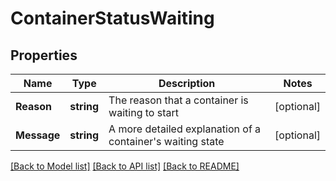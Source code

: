 # ContainerStatusWaiting

## Properties

Name | Type | Description | Notes
------------ | ------------- | ------------- | -------------
**Reason** | **string** | The reason that a container is waiting to start | [optional] 
**Message** | **string** | A more detailed explanation of a container&#39;s waiting state | [optional] 

[[Back to Model list]](../README.md#documentation-for-models) [[Back to API list]](../README.md#documentation-for-api-endpoints) [[Back to README]](../README.md)


